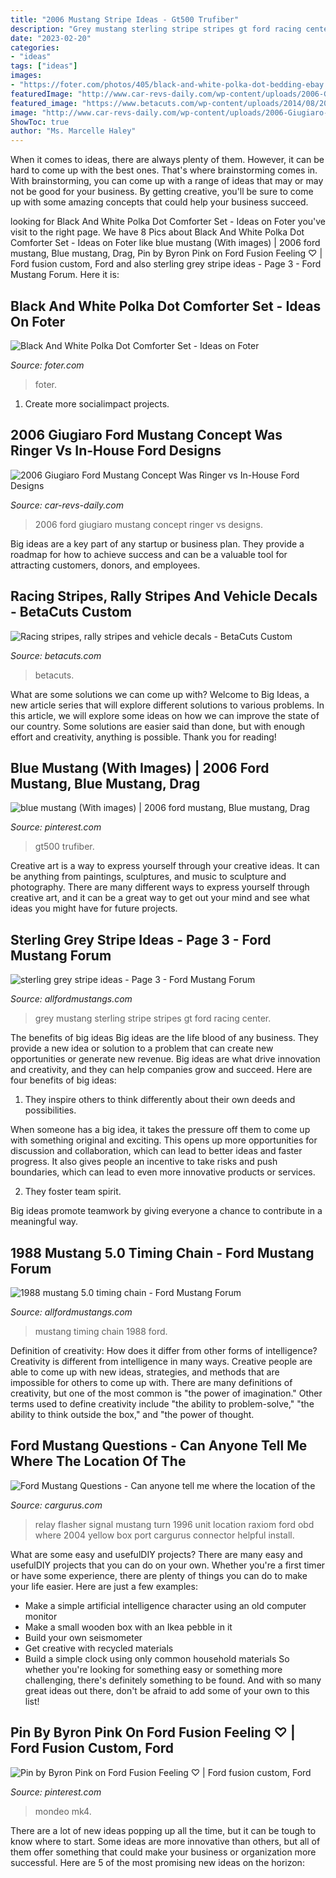 ```yaml
---
title: "2006 Mustang Stripe Ideas - Gt500 Trufiber"
description: "Grey mustang sterling stripe stripes gt ford racing center"
date: "2023-02-20"
categories:
- "ideas"
tags: ["ideas"]
images:
- "https://foter.com/photos/405/black-and-white-polka-dot-bedding-ebay.jpg"
featuredImage: "http://www.car-revs-daily.com/wp-content/uploads/2006-Giugiaro-Ford-Mustang-Concept-Was-Ringer-vs-In-House-Ford-Designs-28.jpg"
featured_image: "https://www.betacuts.com/wp-content/uploads/2014/08/2014-05-23-20.47.21-e1422828933346.jpg"
image: "http://www.car-revs-daily.com/wp-content/uploads/2006-Giugiaro-Ford-Mustang-Concept-Was-Ringer-vs-In-House-Ford-Designs-28.jpg"
ShowToc: true
author: "Ms. Marcelle Haley"
---
```



When it comes to ideas, there are always plenty of them. However, it can be hard to come up with the best ones. That's where brainstorming comes in. With brainstorming, you can come up with a range of ideas that may or may not be good for your business. By getting creative, you'll be sure to come up with some amazing concepts that could help your business succeed.

	

		
looking for Black And White Polka Dot Comforter Set - Ideas on Foter you've visit to the right page. We have 8 Pics about Black And White Polka Dot Comforter Set - Ideas on Foter like blue mustang (With images) | 2006 ford mustang, Blue mustang, Drag, Pin by Byron Pink on Ford Fusion Feeling ♡ | Ford fusion custom, Ford and also sterling grey stripe ideas - Page 3 - Ford Mustang Forum. Here it is:
		
    
## Black And White Polka Dot Comforter Set - Ideas On Foter

<img loading=lazy src="https://foter.com/photos/405/black-and-white-polka-dot-bedding-ebay.jpg" onerror="this.onerror=null;this.src='https://tse4.mm.bing.net/th?id=OIP.gfb9T09EUvyeZvjtEGShRAHaHa&amp;pid=15.1';" alt="Black And White Polka Dot Comforter Set - Ideas on Foter">

_Source: foter.com_

>foter. 

	

1. Create more socialimpact projects.

    
## 2006 Giugiaro Ford Mustang Concept Was Ringer Vs In-House Ford Designs

<img loading=lazy src="http://www.car-revs-daily.com/wp-content/uploads/2006-Giugiaro-Ford-Mustang-Concept-Was-Ringer-vs-In-House-Ford-Designs-28.jpg" onerror="this.onerror=null;this.src='https://tse4.mm.bing.net/th?id=OIP.eXxWWQalK4QQ52DMyU5aowHaEc&amp;pid=15.1';" alt="2006 Giugiaro Ford Mustang Concept Was Ringer vs In-House Ford Designs">

_Source: car-revs-daily.com_

>2006 ford giugiaro mustang concept ringer vs designs. 

	

Big ideas are a key part of any startup or business plan. They provide a roadmap for how to achieve success and can be a valuable tool for attracting customers, donors, and employees.

    
## Racing Stripes, Rally Stripes And Vehicle Decals - BetaCuts Custom

<img loading=lazy src="https://www.betacuts.com/wp-content/uploads/2014/08/2014-05-23-20.47.21-e1422828933346.jpg" onerror="this.onerror=null;this.src='https://tse4.mm.bing.net/th?id=OIP.DuHADyYOSeZQeDqYU4nGYQHaJ4&amp;pid=15.1';" alt="Racing stripes, rally stripes and vehicle decals - BetaCuts Custom">

_Source: betacuts.com_

>betacuts. 

	

What are some solutions we can come up with?
Welcome to Big Ideas, a new article series that will explore different solutions to various problems. In this article, we will explore some ideas on how we can improve the state of our country. Some solutions are easier said than done, but with enough effort and creativity, anything is possible. Thank you for reading!

    
## Blue Mustang (With Images) | 2006 Ford Mustang, Blue Mustang, Drag

<img loading=lazy src="https://i.pinimg.com/originals/0d/30/70/0d30705721abf17f63a0fb9f0249f3b0.jpg" onerror="this.onerror=null;this.src='https://tse3.mm.bing.net/th?id=OIP.tOMQJrmm3r-R5tzFDD5RUAHaE9&amp;pid=15.1';" alt="blue mustang (With images) | 2006 ford mustang, Blue mustang, Drag">

_Source: pinterest.com_

>gt500 trufiber. 

	

Creative art is a way to express yourself through your creative ideas. It can be anything from paintings, sculptures, and music to sculpture and photography. There are many different ways to express yourself through creative art, and it can be a great way to get out your mind and see what ideas you might have for future projects.

    
## Sterling Grey Stripe Ideas - Page 3 - Ford Mustang Forum

<img loading=lazy src="https://www.allfordmustangs.com/forums/attachments/2011-2014-mustang-talk/307050d1390186545-sterling-grey-stripe-ideas-104999d1279457121-stripe-ideas-sterling-grey-acc-pack-5-dsc07742.jpg" onerror="this.onerror=null;this.src='https://tse3.mm.bing.net/th?id=OIP.Wa2-P8XfxKZpsreUVjlI6wHaG_&amp;pid=15.1';" alt="sterling grey stripe ideas - Page 3 - Ford Mustang Forum">

_Source: allfordmustangs.com_

>grey mustang sterling stripe stripes gt ford racing center. 

	

The benefits of big ideas
Big ideas are the life blood of any business. They provide a new idea or solution to a problem that can create new opportunities or generate new revenue. Big ideas are what drive innovation and creativity, and they can help companies grow and succeed. Here are four benefits of big ideas:
1. They inspire others to think differently about their own deeds and possibilities.

When someone has a big idea, it takes the pressure off them to come up with something original and exciting. This opens up more opportunities for discussion and collaboration, which can lead to better ideas and faster progress. It also gives people an incentive to take risks and push boundaries, which can lead to even more innovative products or services.

2. They foster team spirit.

Big ideas promote teamwork by giving everyone a chance to contribute in a meaningful way.

    
## 1988 Mustang 5.0 Timing Chain - Ford Mustang Forum

<img loading=lazy src="https://www.allfordmustangs.com/forums/attachments/5-0l-tech/23683d1170881843-1988-mustang-5-0-timing-chain-img00096.jpg" onerror="this.onerror=null;this.src='https://tse4.mm.bing.net/th?id=OIP.cHWfiuz-UOaAVOwNQTWJGQAAAA&amp;pid=15.1';" alt="1988 mustang 5.0 timing chain - Ford Mustang Forum">

_Source: allfordmustangs.com_

>mustang timing chain 1988 ford. 

	

Definition of creativity: How does it differ from other forms of intelligence?
Creativity is different from intelligence in many ways. Creative people are able to come up with new ideas, strategies, and methods that are impossible for others to come up with. 
There are many definitions of creativity, but one of the most common is "the power of imagination." Other terms used to define creativity include "the ability to problem-solve," "the ability to think outside the box," and "the power of thought.

    
## Ford Mustang Questions - Can Anyone Tell Me Where The Location Of The

<img loading=lazy src="https://static.cargurus.com/images/site/2015/01/19/14/47/pic-6624654322392689279-1600x1200.jpeg" onerror="this.onerror=null;this.src='https://tse1.mm.bing.net/th?id=OIP.UaBA3PH-iNPmOJRnIMmaOQHaFD&amp;pid=15.1';" alt="Ford Mustang Questions - Can anyone tell me where the location of the">

_Source: cargurus.com_

>relay flasher signal mustang turn 1996 unit location raxiom ford obd where 2004 yellow box port cargurus connector helpful install. 

	

What are some easy and usefulDIY projects?
There are many easy and usefulDIY projects that you can do on your own. Whether you're a first timer or have some experience, there are plenty of things you can do to make your life easier. Here are just a few examples: 
- Make a simple artificial intelligence character using an old computer monitor 
- Make a small wooden box with an Ikea pebble in it 
- Build your own seismometer 
- Get creative with recycled materials 
- Build a simple clock using only common household materials 
So whether you're looking for something easy or something more challenging, there's definitely something to be found. And with so many great ideas out there, don't be afraid to add some of your own to this list!

    
## Pin By Byron Pink On Ford Fusion Feeling ♡ | Ford Fusion Custom, Ford

<img loading=lazy src="https://i.pinimg.com/736x/af/0c/d5/af0cd51c76a0000ad46a9c56d76a6d7f.jpg" onerror="this.onerror=null;this.src='https://tse4.mm.bing.net/th?id=OIP.RUuBhu5VT0OGdL7QkGfGawHaD1&amp;pid=15.1';" alt="Pin by Byron Pink on Ford Fusion Feeling ♡ | Ford fusion custom, Ford">

_Source: pinterest.com_

>mondeo mk4. 

	

There are a lot of new ideas popping up all the time, but it can be tough to know where to start. Some ideas are more innovative than others, but all of them offer something that could make your business or organization more successful. Here are 5 of the most promising new ideas on the horizon: 

